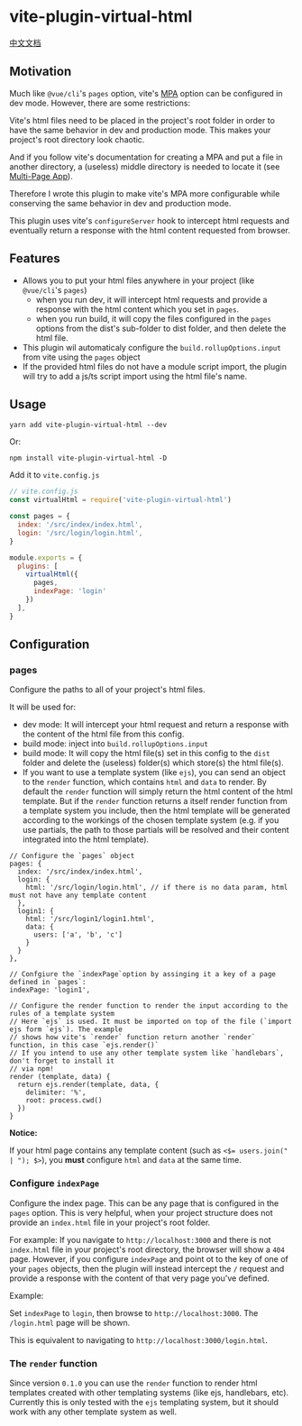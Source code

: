 # vite-plugin-virtual-html

[中文文档](./README_ZH.md)

## Motivation

Much like `@vue/cli`'s `pages` option, vite's [MPA](https://vitejs.dev/guide/build.html#multi-page-app) option can be configured in dev mode. However, there are some restrictions:

Vite's html files need to be placed in the project's root folder in order to have the same behavior in dev and production mode. This makes your project's root directory look chaotic.

And if you follow vite's documentation for creating a MPA and put a file in another directory, a (useless) middle directory is needed to locate it (see [Multi-Page App](http://localhost:3000/nested/nested.html)).

Therefore I wrote this plugin to make vite's MPA more configurable while conserving the same behavior in dev and production mode.

This plugin uses vite's `configureServer` hook to intercept html requests and eventually return a response with the html content requested from browser.

## Features 

+ Allows you to put your html files anywhere in your project (like `@vue/cli`'s `pages`)
  + when you run dev, it will intercept html requests and provide a response with the html content which you set in `pages`.
  + when you run build, it will copy the files configured in the `pages` options from the dist's sub-folder to dist folder, and then delete the html file.
+ This plugin wil automaticaly configure the `build.rollupOptions.input` from vite using the `pages` object
+ If the provided html files do not have a module script import, the plugin will try to add a js/ts script import using the html file's name.

## Usage

`yarn add vite-plugin-virtual-html --dev`

Or:

`npm install vite-plugin-virtual-html -D`

Add it to `vite.config.js`

``` js
// vite.config.js
const virtualHtml = require('vite-plugin-virtual-html')

const pages = {
  index: '/src/index/index.html',
  login: '/src/login/login.html',
}

module.exports = {
  plugins: [
    virtualHtml({
      pages,
      indexPage: 'login'
    })
  ],
}
```

## Configuration

### pages

Configure the paths to all of your project's html files.

It will be used for:

+ dev mode: It will intercept your html request and return a response with the content of the html file from this config.
+ build mode: inject into `build.rollupOptions.input`
+ build mode: It will copy the html file(s) set in this config to the `dist` folder and delete the (useless) folder(s) which store(s) the html file(s).
+ If you want to use a template system (like `ejs`), you can send an object to the `render` function, which contains `html` and `data` to render. By default the `render` function will simply return the html content of the html template. But if the `render` function returns a itself render function from a template system you include, then the html template will be generated according to the workings of the chosen template system (e.g. if you use partials, the path to those partials will be resolved and their content integrated into the html template).

```
// Configure the `pages` object
pages: { 
  index: '/src/index/index.html',
  login: {
    html: '/src/login/login.html', // if there is no data param, html must not have any template content
  },
  login1: {
    html: '/src/login1/login1.html', 
    data: {
      users: ['a', 'b', 'c']
    }
  }
},

// Confgiure the `indexPage`option by assinging it a key of a page defined in `pages`:
indexPage: 'login1',

// Configure the render function to render the input according to the rules of a template system
// Here `ejs` is used. It must be imported on top of the file (`import ejs form `ejs`). The example
// shows how vite's `render` function return another `render` function, in this case `ejs.render()`
// If you intend to use any other template system like `handlebars`, don't forget to install it
// via npm!
render (template, data) {
  return ejs.render(template, data, {
    delimiter: '%',
    root: process.cwd()
  })
}
```

**Notice:**

If your html page contains any template content (such as `<$= users.join(" | "); $>`), you **must** configure `html` and `data` at the same time.

### Configure `indexPage`

Configure the index page. This can be any page that is configured in the `pages` option. This is very helpful, when your project structure does not provide an `index.html` file in your project's root folder.

For example: If you navigate to `http://localhost:3000` and there is not `index.html` file in your project's root directory, the browser will show a `404` page. However, if you configure `indexPage` and point ot to the key of one of your `pages` objects, then the plugin will instead intercept the `/` request and provide a response with the content of that very page you've defined.

Example:

Set `indexPage` to `login`, then browse to `http://localhost:3000`.
The `/login.html` page will be shown. 

This is equivalent to navigating to `http://localhost:3000/login.html`.

### The `render` function

Since version `0.1.0` you can use the `render` function to render html templates created with other templating systems (like ejs, handlebars, etc). Currently this is only tested with the `ejs` templating system, but it should work with any other template system as well.
